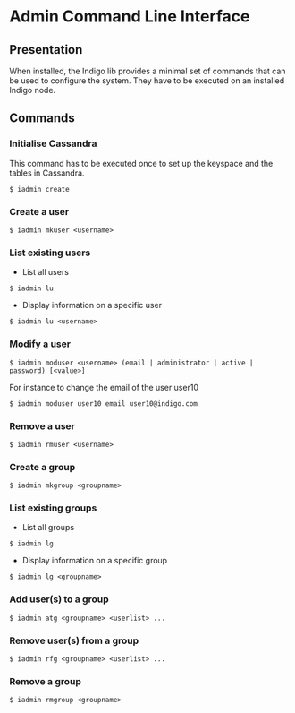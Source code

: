 # Admin Command Line Interface


## Presentation

When installed, the Indigo lib provides a minimal set of commands
that can be used to configure the system. They have to be executed
on an installed Indigo node.


## Commands

### Initialise Cassandra

This command has to be executed once to set up the keyspace and the tables in
Cassandra.

```
$ iadmin create
```

### Create a user

```
$ iadmin mkuser <username>
```

### List existing users

* List all users

```
$ iadmin lu
```

* Display information on a specific user

```
$ iadmin lu <username>
```

### Modify a user

```
$ iadmin moduser <username> (email | administrator | active | password) [<value>]
```

For instance to change the email of the user user10

```
$ iadmin moduser user10 email user10@indigo.com
```

### Remove a user

```
$ iadmin rmuser <username>
```

### Create a group

```
$ iadmin mkgroup <groupname>
```

### List existing groups

* List all groups

```
$ iadmin lg
```

* Display information on a specific group

```
$ iadmin lg <groupname>
```

### Add user(s) to a group

```
$ iadmin atg <groupname> <userlist> ...
```

### Remove user(s) from a group

```
$ iadmin rfg <groupname> <userlist> ...
```

### Remove a group

```
$ iadmin rmgroup <groupname>
```
